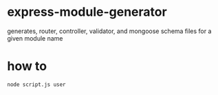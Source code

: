 # express-module-generator
generates, router, controller, validator, and mongoose schema files for a given module name


# how to

`node script.js user`



